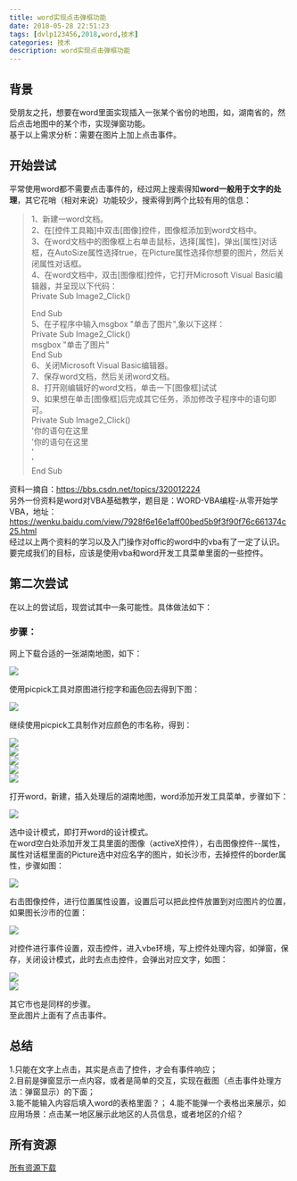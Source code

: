 ```yaml
---
title: word实现点击弹框功能
date: 2018-05-28 22:51:23
tags: [dvlp123456,2018,word,技术]
categories: 技术
description: word实现点击弹框功能
---
```


## 背景  

受朋友之托，想要在word里面实现插入一张某个省份的地图，如，湖南省的，然后点击地图中的某个市，实现弹窗功能。   
基于以上需求分析：需要在图片上加上点击事件。  
<!--more-->

## 开始尝试  

平常使用word都不需要点击事件的，经过网上搜索得知**word一般用于文字的处理**，其它花哨（相对来说）功能较少，搜索得到两个比较有用的信息：  
> 1、新建一word文档。  
> 2、在[控件工具箱]中双击[图像]控件，图像框添加到word文档中。  
> 3、在word文档中的图像框上右单击鼠标，选择[属性]，弹出[属性]对话框，在AutoSize属性选择true，在Picture属性选择你想要的图片，然后关闭属性对话框。  
> 4、在word文档中，双击[图像框]控件，它打开Microsoft Visual Basic编辑器，并呈现以下代码：  
> Private Sub Image2_Click()
> 
> End Sub  
> 5、在子程序中输入msgbox "单击了图片",象以下这样：  
> Private Sub Image2_Click()  
>    msgbox "单击了图片"  
> End Sub    
> 6、关闭Microsoft Visual Basic编辑器。  
> 7、保存word文档，然后关闭word文档。  
> 8、打开刚编辑好的word文档，单击一下[图像框]试试  
> 9、如果想在单击[图像框]后完成其它任务，添加修改子程序中的语句即可。    
> Private Sub Image2_Click()  
>    '你的语句在这里  
>    '你的语句在这里  
>    '  
>    '  
> End Sub    

资料一摘自：https://bbs.csdn.net/topics/320012224  
另外一份资料是word对VBA基础教学，题目是：WORD-VBA编程-从零开始学VBA，地址：https://wenku.baidu.com/view/7928f6e16e1aff00bed5b9f3f90f76c661374c25.html  
经过以上两个资料的学习以及入门操作对offic的word中的vba有了一定了认识。要完成我们的目标，应该是使用vba和word开发工具菜单里面的一些控件。

## 第二次尝试  

在以上的尝试后，现尝试其中一条可能性。具体做法如下： 
 
### 步骤：  

网上下载合适的一张湖南地图，如下：  

![](/img/word-map-hunan1.jpg)   

使用picpick工具对原图进行挖字和画色回去得到下图：  

![](/img/word-map-hunan2.jpg)    

继续使用picpick工具制作对应颜色的市名称，得到：  

![](/img/word-map-hunan3.gif)  
![](/img/word-map-hunan4.gif)   
![](/img/word-map-hunan5.gif)    
![](/img/word-map-hunan6.gif)    
![](/img/word-map-hunan7.gif)    

打开word，新建，插入处理后的湖南地图，word添加开发工具菜单，步骤如下：  

![](/img/word-map-hunan8.png)  

选中设计模式，即打开word的设计模式。  
在word空白处添加开发工具里面的图像（activeX控件），右击图像控件--属性，属性对话框里面的Picture选中对应名字的图片，如长沙市，去掉控件的border属性，步骤如图：  

![](/img/word-map-hunan9.png)  

右击图像控件，进行位置属性设置，设置后可以把此控件放置到对应图片的位置，如果图长沙市的位置：  

![](/img/word-map-hunan10.png)  

对控件进行事件设置，双击控件，进入vbe环境，写上控件处理内容，如弹窗，保存，关闭设计模式，此时去点击控件，会弹出对应文字，如图：  

![](/img/word-map-hunan11.png)  
![](/img/word-map-hunan12.png)  

其它市也是同样的步骤。  
至此图片上面有了点击事件。  

## 总结  

1.只能在文字上点击，其实是点击了控件，才会有事件响应；  
2.目前是弹窗显示一点内容，或者是简单的交互，实现在截图（点击事件处理方法：弹窗显示）的下面；  
3.能不能输入内容后填入word的表格里面？；
4.能不能弹一个表格出来展示，如应用场景：点击某一地区展示此地区的人员信息，或者地区的介绍？  

## 所有资源  

[所有资源下载](/download/word_excel.rar)  